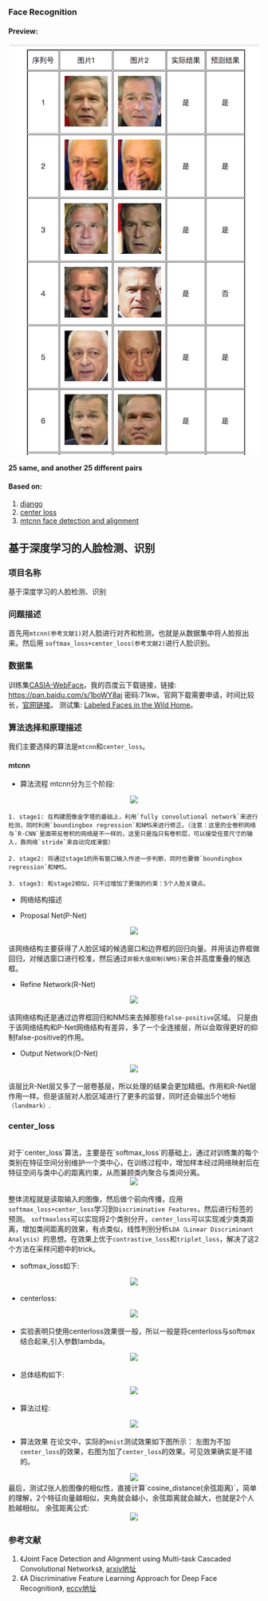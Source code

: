 ### Face Recognition
#### Preview:    
<div align="center">
    <img src="pic/1.png"> 
</div>
    
**25 same, and another 25 different pairs**     

#### Based on:   
1. [django](https://github.com/django/django)
2. [center loss](https://github.com/ydwen/caffe-face)
3. [mtcnn face detection and alignment](https://github.com/kpzhang93/MTCNN_face_detection_alignment)

## 基于深度学习的人脸检测、识别
### 项目名称
基于深度学习的人脸检测、识别
### 问题描述
首先用`mtcnn(参考文献1)`对人脸进行对齐和检测，也就是从数据集中将人脸抠出来。然后用 `softmax_loss+center_loss(参考文献2)`进行人脸识别。

### 数据集
训练集[CASIA-WebFace](http://www.cbsr.ia.ac.cn/english/CASIA-WebFace-Database.html)。我的百度云下载链接，链接: https://pan.baidu.com/s/1boWY8aj  密码:71kw。官网下载需要申请，时间比较长，[官网链接](http://www.cbsr.ia.ac.cn/english/CASIA-WebFace-Database.html)。
测试集: [Labeled Faces in the Wild Home]( http://vis-www.cs.umass.edu/lfw/)。


### 算法选择和原理描述
我们主要选择的算法是`mtcnn`和`center_loss`。
#### mtcnn
* 算法流程
mtcnn分为三个阶段: 
<div align="center">
    <img src="http://omoitwcai.bkt.clouddn.com/2017-12-02-20160926111307081.jpg">
</div>  

    1. stage1: 在构建图像金字塔的基础上，利用`fully convolutional network`来进行检测，同时利用`boundingbox regression`和NMS来进行修正。（注意：这里的全卷积网络与`R-CNN`里面带反卷积的网络是不一样的，这里只是指只有卷积层，可以接受任意尺寸的输入，靠网络`stride`来自动完成滑窗）

    2. stage2: 将通过stage1的所有窗口输入作进一步判断，同时也要做`boundingbox regression`和NMS。

    3. stage3: 和stage2相似，只不过增加了更强的约束：5个人脸关键点。

* 网络结构描述

* Proposal Net(P-Net)
<div align="center">
    <img src="http://omoitwcai.bkt.clouddn.com/2017-12-02-20160926113319266.jpg">
</div>  
    
该网络结构主要获得了人脸区域的候选窗口和边界框的回归向量。并用该边界框做回归，对候选窗口进行校准，然后通过`非极大值抑制(NMS)`来合并高度重叠的候选框。 

* Refine Network(R-Net)

<div align="center">
    <img src="http://omoitwcai.bkt.clouddn.com/2017-12-02-20160926113327249.jpg">
</div>  

该网络结构还是通过边界框回归和NMS来去掉那些`false-positive`区域。
只是由于该网络结构和P-Net网络结构有差异，多了一个全连接层，所以会取得更好的抑制false-positive的作用。

* Output Network(O-Net)
<div align="center">
    <img src="http://omoitwcai.bkt.clouddn.com/2017-12-02-20160926113334297.jpg">
</div>      

该层比R-Net层又多了一层卷基层，所以处理的结果会更加精细。作用和R-Net层作用一样。但是该层对人脸区域进行了更多的监督，同时还会输出5个地标`（landmark）`.

### center_loss   
<br>
对于`center_loss`算法，主要是在`softmax_loss`的基础上，通过对训练集的每个类别在特征空间分别维护一个类中心，在训练过程中，增加样本经过网络映射后在特征空间与类中心的距离约束，从而兼顾类内聚合与类间分离。
<div align="center">
    <img src="http://omoitwcai.bkt.clouddn.com/2017-12-02-20161123184329434.jpg">
</div>  

整体流程就是读取输入的图像，然后做个前向传播，应用`softmax_loss+center_loss`学习到`Discriminative Features`，然后进行标签的预测。
`softmaxloss`可以实现将2个类别分开，`center_loss`可以实现减少类类距离，增加类间距离的效果，有点类似，线性判别分析`LDA（Linear Discriminant Analysis）`的思想。在效果上优于`contrastive_loss`和`triplet_loss`，解决了这2个方法在采样问题中的trick。

* softmax_loss如下:
<div align="center">
    <img src="http://omoitwcai.bkt.clouddn.com/2017-12-02-7020452-9b93ee81d1626ad6.png">
</div>  

* centerloss:
<div align="center">
    <img src="http://omoitwcai.bkt.clouddn.com/2017-12-02-7020452-c0646ba0cd11370d.png">
</div>  

* 实验表明只使用centerloss效果很一般，所以一般是将centerloss与softmax结合起来,引入参数lambda。
<div align="center">
    <img src="http://omoitwcai.bkt.clouddn.com/2017-12-02-7020452-a5d7d5f868a9b9b4.png">
</div>  

* 总体结构如下:
<div align="center">
    <img src="http://omoitwcai.bkt.clouddn.com/2017-12-02-7020452-c205b2b2c129b6b7.png">
</div>  

* 算法过程:
<div align="center">
    <img src="http://omoitwcai.bkt.clouddn.com/2017-12-02-7020452-148695f75dbebb04.png">
</div>

* 算法效果
在论文中，实际的`mnist`测试效果如下图所示：
左图为不加`center_loss`的效果，右图为加了`center_loss`的效果。可见效果确实是不错的。
<div align="center">
    <img src="http://omoitwcai.bkt.clouddn.com/2017-12-02-20161123184513375.jpg">
</div>
最后，测试2张人脸图像的相似性，直接计算`cosine_distance(余弦距离)`，简单的理解，2个特征向量越相似，夹角就会越小，余弦距离就会越大，也就是2个人脸越相似。
余弦距离公式:
<div align="center">
    <img src="http://omoitwcai.bkt.clouddn.com/2017-12-02-20170110100232912.jpg">
</div>  

### 参考文献    
1. 《Joint Face Detection and Alignment using Multi-task Cascaded Convolutional Networks》, [arxiv地址](https://arxiv.org/abs/1604.02878v1)  
2. 《A Discriminative Feature Learning Approach for Deep Face Recognition》, [eccv地址](https://link.springer.com/chapter/10.1007/978-3-319-46478-7_31)
